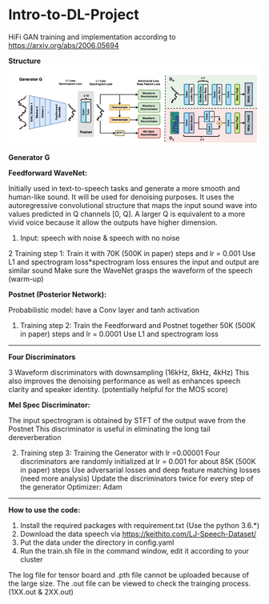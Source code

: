 # Intro-to-DL-Project
HiFi GAN training and implementation according to
https://arxiv.org/abs/2006.05694

**Structure**
![alt text](https://github.com/yuhanglicmu/Intro-to-DL-Project/blob/main/HiFi-GAN.png)

**Generator G**

**Feedforward WaveNet:**

Initially used in text-to-speech tasks and generate a more smooth and human-like sound. It will be used for denoising purposes.
It uses the autoregressive convolutional structure that maps the input sound wave into values predicted in Q channels [0, Q]. A larger Q is equivalent to a more vivid voice because it allow the outputs have higher dimension.

1. Input: speech with noise & speech with no noise

2 Training step 1: 
Train it with 70K (500K in paper) steps and lr = 0.001
Use L1 and spectrogram loss*spectrogram loss ensures the input and output are similar sound
Make sure the WaveNet grasps the waveform of the speech (warm-up)

**Postnet (Posterior Network):**

Probabilistic model: have a Conv layer and tanh activation

1. Training step 2: 
Train the Feedforward and Postnet together
50K (500K in paper) steps and lr = 0.0001
Use L1 and spectrogram loss 

-------

**Four Discriminators**

3 Waveform discriminators with downsampling (16kHz, 8kHz, 4kHz)
This also improves the denoising performance as well as enhances speech clarity and speaker identity. (potentially helpful for the MOS score)

**Mel Spec Discriminator:**

The input spectrogram is obtained by STFT of the output wave from the Postnet
This discriminator is useful in eliminating the long tail dereverberation

2. Training step 3: 
Training the Generator with lr =0.00001
Four discriminators are randomly initialized at lr = 0.001 for about 85K (500K in paper) steps
Use adversarial losses and deep feature matching losses (need more analysis)
Update the discriminators twice for every step of the generator
Optimizer: Adam

----------

**How to use the code:**
1. Install the required packages with requirement.txt (Use the python 3.6.*)
2. Download the data speech via https://keithito.com/LJ-Speech-Dataset/
3. Put the data under the directory in config.yaml
4. Run the train.sh file in the command window, edit it according to your cluster

The log file for tensor board and .pth file cannot be uploaded because of the large size.
The .out file can be viewed to check the trainging process. (1XX.out & 2XX.out)

